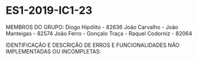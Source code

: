 # ES1-2019-IC1-23
MEMBROS DO GRUPO:
Diogo Hipólito - 82636
João Carvalho - 
João Manteigas - 82574
João Ferro - 
Gonçalo Traça -
Raquel Codorniz - 82064

IDENTIFICAÇÃO E DESCRIÇÃO DE ERROS E FUNCIONALIDADES NÃO IMPLEMENTADAS OU INCOMPLETAS:

